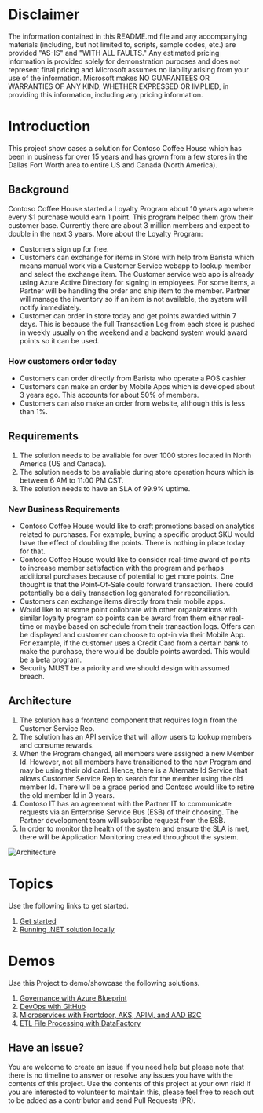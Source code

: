 # Disclaimer
The information contained in this README.md file and any accompanying materials (including, but not limited to, scripts, sample codes, etc.) are provided "AS-IS" and "WITH ALL FAULTS." Any estimated pricing information is provided solely for demonstration purposes and does not represent final pricing and Microsoft assumes no liability arising from your use of the information. Microsoft makes NO GUARANTEES OR WARRANTIES OF ANY KIND, WHETHER EXPRESSED OR IMPLIED, in providing this information, including any pricing information.

# Introduction 
This project show cases a solution for Contoso Coffee House which has been in business for over 15 years and has grown from a few stores in the Dallas Fort Worth area to entire US and Canada (North America).

## Background
Contoso Coffee House started a Loyalty Program about 10 years ago where every $1 purchase would earn 1 point. This program helped them grow their customer base. Currently there are about 3 million members and expect to double in the next 3 years. More about the Loyalty Program:

* Customers sign up for free.
* Customers can exchange for items in Store with help from Barista which means manual work via a Customer Service webapp to lookup member and select the exchange item. The Customer service web app is already using Azure Active Directory for signing in employees. For some items, a Partner will be handling the order and ship item to the member. Partner will manage the inventory so if an item is not available, the system will notify immediately.
* Customer can order in store today and get points awarded within 7 days. This is because the full Transaction Log from each store is pushed in weekly usually on the weekend and a backend system would award points so it can be used.

### How customers order today
* Customers can order directly from Barista who operate a POS cashier
* Customers can make an order by Mobile Apps which is developed about 3 years ago. This accounts for about 50% of members.
* Customers can also make an order from website, although this is less than 1%.

## Requirements
1. The solution needs to be avaliable for over 1000 stores located in North America (US and Canada).
2. The solution needs to be avaliable during store operation hours which is between 6 AM to 11:00 PM CST.
3. The solution needs to have an SLA of 99.9% uptime.

### New Business Requirements
* Contoso Coffee House would like to craft promotions based on analytics related to purchases. For example, buying a specific product SKU would have the effect of doubling the points. There is nothing in place today for that.
* Contoso Coffee House would like to consider real-time award of points to increase member satisfaction with the program and perhaps additional purchases because of potential to get more points. One thought is that the Point-Of-Sale could forward transaction. There could potentially be a daily transaction log generated for reconciliation.
* Customers can exchange items directly from their mobile apps.
* Would like to at some point collobrate with other organizations with similar loyalty program so points can be award from them either real-time or maybe based on schedule from their transaction logs. Offers can be displayed and customer can choose to opt-in via their Mobile App. For example, if the customer uses a Credit Card from a certain bank to make the purchase, there would be double points awarded. This would be a beta program.
* Security MUST be a priority and we should design with assumed breach.

## Architecture
1. The solution has a frontend component that requires login from the Customer Service Rep.
2. The solution has an API service that will allow users to lookup members and consume rewards.
3. When the Program changed, all members were assigned a new Member Id. However, not all members have transitioned to the new Program and may be using their old card. Hence, there is a Alternate Id Service that allows Customer Service Rep to search for the member using the old member Id. There will be a grace period and Contoso would like to retire the old member Id in 3 years.
4. Contoso IT has an agreement with the Partner IT to communicate requests via an Enterprise Service Bus (ESB) of their choosing. The Partner development team will subscribe request from the ESB.
5. In order to monitor the health of the system and ensure the SLA is met, there will be Application Monitoring created throughout the system.

![Architecture](/Architecture/Solution.png)

# Topics
Use the following links to get started.

1. [Get started](GETSTARTED.md)
2. [Running .NET solution locally](LOCALDEV.md)

# Demos
Use this Project to demo/showcase the following solutions.

1. [Governance with Azure Blueprint](AZUREBLUEPRINTS.md)
2. [DevOps with GitHub](DEVOPS.md)
3. [Microservices with Frontdoor, AKS, APIM, and AAD B2C](AKS.md)
4. [ETL File Processing with DataFactory](DATAFACTORY.md)

## Have an issue?
You are welcome to create an issue if you need help but please note that there is no timeline to answer or resolve any issues you have with the contents of this project. Use the contents of this project at your own risk! If you are interested to volunteer to maintain this, please feel free to reach out to be added as a contributor and send Pull Requests (PR).